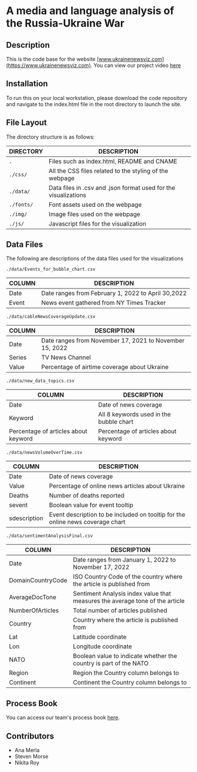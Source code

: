 # A media and language analysis of the Russia-Ukraine War

## Description
This is the code base for the website [www.ukrainenewsviz.com](https://www.ukrainenewsviz.com). You can view our project video [here](https://www.dropbox.com/s/ngr6x4u402cni4h/Ukraine.mp4?dl=0)

## Installation
To run this on your local workstation, please download the code repository and navigate to the index.html file in the root directory to launch the site. 

## File Layout
The directory structure is as follows:

DIRECTORY           | DESCRIPTION
--------------------|----------------------
`.`                 | Files such as index.html, README and CNAME
`./css/`            | All the CSS files related to the styling of the webpage
`./data/`           | Data files in .csv and .json format used for the visualizations
`./fonts/`          | Font assets used on the webpage
`./img/`            | Image files used on the webpage
`./js/`             | Javascript files for the visualization

## Data Files
The following are descriptions of the data files used for the visualizations

`./data/Events_for_bubble_chart.csv`

COLUMN          | DESCRIPTION
--------------------|----------------------
Date  | Date ranges from February 1, 2022 to April 30,2022 
Event           | News event gathered from NY Times Tracker


`./data/cableNewsCoverageUpdate.csv`

COLUMN          | DESCRIPTION
--------------------|----------------------
Date | Date ranges from November 17, 2021 to November 15, 2022
Series  | TV News Channel
Value          | Percentage of airtime coverage about Ukraine

`./data/new_data_topics.csv`

COLUMN          | DESCRIPTION
--------------------|----------------------
Date  | Date of news coverage
Keyword          | All 8 keywords used in the bubble chart
Percentage of articles about keyword      | Percentage of articles about  keyword

`./data/newsVolumeOverTime.csv`

COLUMN          | DESCRIPTION
--------------------|----------------------
Date  | Date of news coverage
Value            | Percentage of online news articles about Ukraine
Deaths          | Number of deaths reported 
sevent         | Boolean value for event tooltip
sdescription           | Event description to be included on tooltip for the online news coverage chart

`./data/sentimentAnalysisFinal.csv`

COLUMN          | DESCRIPTION
--------------------|----------------------
Date  | Date ranges from January 1, 2022 to November 17, 2022
DomainCountryCode            | ISO Country Code of the country where the article is published from
AverageDocTone          | Sentiment Analysis index value that measures the average tone of the article
NumberOfArticles        | Total number of articles published 
Country            | Country where the article is published from
Lat        | Latitude coordinate
Lon           | Longitude coordinate
NATO           | Boolean value to indicate whether the country is part of the NATO
Region       | Region the Country column belongs to 
Continent          | Continent the Country column belongs to

## Process Book 
You can access our team's process book [here](https://docs.google.com/document/d/1irR4jf540PWl2ra0mtCrA8QF9EhPCa9it9RGLRUddk8/edit?usp=sharing).

## Contributors
- Ana Merla
- Steven Morse
- Nikita Roy